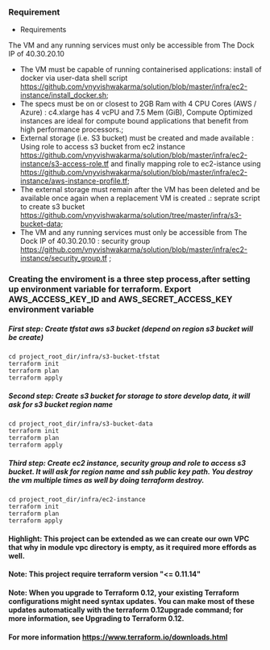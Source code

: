 ### Requirement

- Requirements

The VM and any running services must only be accessible from The Dock IP of 40.30.20.10
- The VM must be capable of running containerised applications: install of docker via user-data shell script https://github.com/vnyvishwakarma/solution/blob/master/infra/ec2-instance/install_docker.sh;
- The specs must be on or closest to 2GB Ram with 4 CPU Cores (AWS / Azure) :  c4.xlarge has 4 vcPU and 7.5 Mem (GiB), Compute Optimized instances are ideal for compute bound applications that benefit from high performance processors.;
- External storage (i.e. S3 bucket) must be created and made available : Using role to access s3 bucket from ec2 instance https://github.com/vnyvishwakarma/solution/blob/master/infra/ec2-instance/s3-access-role.tf and finally mapping role to ec2-istance using https://github.com/vnyvishwakarma/solution/blob/master/infra/ec2-instance/aws-instance-profile.tf;
- The external storage must remain after the VM has been deleted and be available once again when a replacement VM is created .: seprate script to create s3 bucket https://github.com/vnyvishwakarma/solution/tree/master/infra/s3-bucket-data;
- The VM and any running services must only be accessible from The Dock IP of 40.30.20.10 : security group https://github.com/vnyvishwakarma/solution/blob/master/infra/ec2-instance/security_group.tf ;



### Creating the enviroment is a three step process,after setting up environment variable for terraform. Export AWS_ACCESS_KEY_ID and AWS_SECRET_ACCESS_KEY environment variable

##### First step: Create tfstat aws s3 bucket (depend on region s3 bucket will be create)
```
cd project_root_dir/infra/s3-bucket-tfstat
terraform init
terraform plan
terraform apply
```

##### Second step: Create s3 bucket for storage to store develop data, it will ask for s3 bucket region name
```
cd project_root_dir/infra/s3-bucket-data
terraform init
terraform plan
terraform apply
```

##### Third step: Create ec2 instance, security group and role to access s3 bucket. It will ask for region name and ssh public key path. You destroy the vm multiple times as well by doing terraform destroy.

```
cd project_root_dir/infra/ec2-instance
terraform init
terraform plan
terraform apply

```
#### Highlight: This project can be extended as we can create our own VPC that why in module vpc directory is empty, as it required more effords as well.
#### Note: This project require terraform version "<= 0.11.14"
#### Note: When you upgrade to Terraform 0.12, your existing Terraform configurations might need syntax updates. You can make most of these updates automatically with the terraform 0.12upgrade command; for more information, see Upgrading to Terraform 0.12.

#### For more information https://www.terraform.io/downloads.html

